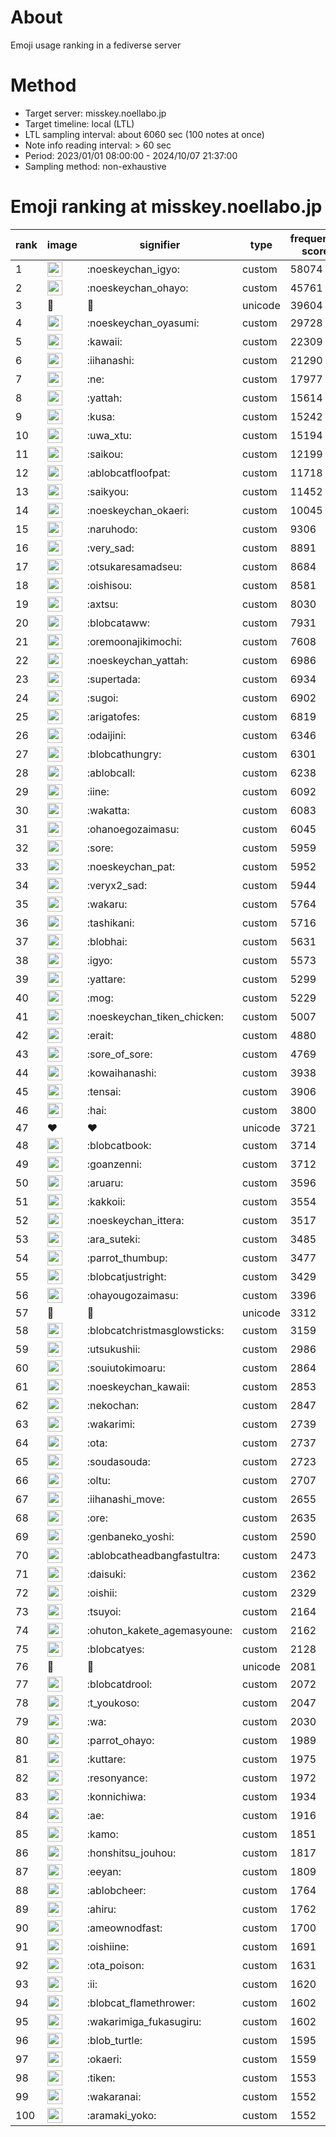 # About
Emoji usage ranking in a fediverse server

# Method
- Target server: misskey.noellabo.jp
- Target timeline: local (LTL)
- LTL sampling interval: about 6060 sec (100 notes at once)
- Note info reading interval: > 60 sec
- Period: 2023/01/01 08:00:00 - 2024/10/07 21:37:00 
- Sampling method: non-exhaustive

# Emoji ranking at misskey.noellabo.jp

|rank|image|signifier|type|frequency score|
|----|----|----|----|----|
|1|<img height="24" src="https://misskey.noellabo.jp/emoji/noeskeychan_igyo.webp">|:noeskeychan_igyo:|custom|58074|
|2|<img height="24" src="https://misskey.noellabo.jp/emoji/noeskeychan_ohayo.webp">|:noeskeychan_ohayo:|custom|45761|
|3|🎉|🎉|unicode|39604|
|4|<img height="24" src="https://misskey.noellabo.jp/emoji/noeskeychan_oyasumi.webp">|:noeskeychan_oyasumi:|custom|29728|
|5|<img height="24" src="https://misskey.noellabo.jp/emoji/kawaii.webp">|:kawaii:|custom|22309|
|6|<img height="24" src="https://misskey.noellabo.jp/emoji/iihanashi.webp">|:iihanashi:|custom|21290|
|7|<img height="24" src="https://misskey.noellabo.jp/emoji/ne.webp">|:ne:|custom|17977|
|8|<img height="24" src="https://misskey.noellabo.jp/emoji/yattah.webp">|:yattah:|custom|15614|
|9|<img height="24" src="https://misskey.noellabo.jp/emoji/kusa.webp">|:kusa:|custom|15242|
|10|<img height="24" src="https://misskey.noellabo.jp/emoji/uwa_xtu.webp">|:uwa_xtu:|custom|15194|
|11|<img height="24" src="https://misskey.noellabo.jp/emoji/saikou.webp">|:saikou:|custom|12199|
|12|<img height="24" src="https://misskey.noellabo.jp/emoji/ablobcatfloofpat.webp">|:ablobcatfloofpat:|custom|11718|
|13|<img height="24" src="https://misskey.noellabo.jp/emoji/saikyou.webp">|:saikyou:|custom|11452|
|14|<img height="24" src="https://misskey.noellabo.jp/emoji/noeskeychan_okaeri.webp">|:noeskeychan_okaeri:|custom|10045|
|15|<img height="24" src="https://misskey.noellabo.jp/emoji/naruhodo.webp">|:naruhodo:|custom|9306|
|16|<img height="24" src="https://misskey.noellabo.jp/emoji/very_sad.webp">|:very_sad:|custom|8891|
|17|<img height="24" src="https://misskey.noellabo.jp/emoji/otsukaresamadseu.webp">|:otsukaresamadseu:|custom|8684|
|18|<img height="24" src="https://misskey.noellabo.jp/emoji/oishisou.webp">|:oishisou:|custom|8581|
|19|<img height="24" src="https://misskey.noellabo.jp/emoji/axtsu.webp">|:axtsu:|custom|8030|
|20|<img height="24" src="https://misskey.noellabo.jp/emoji/blobcataww.webp">|:blobcataww:|custom|7931|
|21|<img height="24" src="https://misskey.noellabo.jp/emoji/oremoonajikimochi.webp">|:oremoonajikimochi:|custom|7608|
|22|<img height="24" src="https://misskey.noellabo.jp/emoji/noeskeychan_yattah.webp">|:noeskeychan_yattah:|custom|6986|
|23|<img height="24" src="https://misskey.noellabo.jp/emoji/supertada.webp">|:supertada:|custom|6934|
|24|<img height="24" src="https://misskey.noellabo.jp/emoji/sugoi.webp">|:sugoi:|custom|6902|
|25|<img height="24" src="https://misskey.noellabo.jp/emoji/arigatofes.webp">|:arigatofes:|custom|6819|
|26|<img height="24" src="https://misskey.noellabo.jp/emoji/odaijini.webp">|:odaijini:|custom|6346|
|27|<img height="24" src="https://misskey.noellabo.jp/emoji/blobcathungry.webp">|:blobcathungry:|custom|6301|
|28|<img height="24" src="https://misskey.noellabo.jp/emoji/ablobcall.webp">|:ablobcall:|custom|6238|
|29|<img height="24" src="https://misskey.noellabo.jp/emoji/iine.webp">|:iine:|custom|6092|
|30|<img height="24" src="https://misskey.noellabo.jp/emoji/wakatta.webp">|:wakatta:|custom|6083|
|31|<img height="24" src="https://misskey.noellabo.jp/emoji/ohanoegozaimasu.webp">|:ohanoegozaimasu:|custom|6045|
|32|<img height="24" src="https://misskey.noellabo.jp/emoji/sore.webp">|:sore:|custom|5959|
|33|<img height="24" src="https://misskey.noellabo.jp/emoji/noeskeychan_pat.webp">|:noeskeychan_pat:|custom|5952|
|34|<img height="24" src="https://misskey.noellabo.jp/emoji/veryx2_sad.webp">|:veryx2_sad:|custom|5944|
|35|<img height="24" src="https://misskey.noellabo.jp/emoji/wakaru.webp">|:wakaru:|custom|5764|
|36|<img height="24" src="https://misskey.noellabo.jp/emoji/tashikani.webp">|:tashikani:|custom|5716|
|37|<img height="24" src="https://misskey.noellabo.jp/emoji/blobhai.webp">|:blobhai:|custom|5631|
|38|<img height="24" src="https://misskey.noellabo.jp/emoji/igyo.webp">|:igyo:|custom|5573|
|39|<img height="24" src="https://misskey.noellabo.jp/emoji/yattare.webp">|:yattare:|custom|5299|
|40|<img height="24" src="https://misskey.noellabo.jp/emoji/mog.webp">|:mog:|custom|5229|
|41|<img height="24" src="https://misskey.noellabo.jp/emoji/noeskeychan_tiken_chicken.webp">|:noeskeychan_tiken_chicken:|custom|5007|
|42|<img height="24" src="https://misskey.noellabo.jp/emoji/erait.webp">|:erait:|custom|4880|
|43|<img height="24" src="https://misskey.noellabo.jp/emoji/sore_of_sore.webp">|:sore_of_sore:|custom|4769|
|44|<img height="24" src="https://misskey.noellabo.jp/emoji/kowaihanashi.webp">|:kowaihanashi:|custom|3938|
|45|<img height="24" src="https://misskey.noellabo.jp/emoji/tensai.webp">|:tensai:|custom|3906|
|46|<img height="24" src="https://misskey.noellabo.jp/emoji/hai.webp">|:hai:|custom|3800|
|47|❤|❤|unicode|3721|
|48|<img height="24" src="https://misskey.noellabo.jp/emoji/blobcatbook.webp">|:blobcatbook:|custom|3714|
|49|<img height="24" src="https://misskey.noellabo.jp/emoji/goanzenni.webp">|:goanzenni:|custom|3712|
|50|<img height="24" src="https://misskey.noellabo.jp/emoji/aruaru.webp">|:aruaru:|custom|3596|
|51|<img height="24" src="https://misskey.noellabo.jp/emoji/kakkoii.webp">|:kakkoii:|custom|3554|
|52|<img height="24" src="https://misskey.noellabo.jp/emoji/noeskeychan_ittera.webp">|:noeskeychan_ittera:|custom|3517|
|53|<img height="24" src="https://misskey.noellabo.jp/emoji/ara_suteki.webp">|:ara_suteki:|custom|3485|
|54|<img height="24" src="https://misskey.noellabo.jp/emoji/parrot_thumbup.webp">|:parrot_thumbup:|custom|3477|
|55|<img height="24" src="https://misskey.noellabo.jp/emoji/blobcatjustright.webp">|:blobcatjustright:|custom|3429|
|56|<img height="24" src="https://misskey.noellabo.jp/emoji/ohayougozaimasu.webp">|:ohayougozaimasu:|custom|3396|
|57|🍗|🍗|unicode|3312|
|58|<img height="24" src="https://misskey.noellabo.jp/emoji/blobcatchristmasglowsticks.webp">|:blobcatchristmasglowsticks:|custom|3159|
|59|<img height="24" src="https://misskey.noellabo.jp/emoji/utsukushii.webp">|:utsukushii:|custom|2986|
|60|<img height="24" src="https://misskey.noellabo.jp/emoji/souiutokimoaru.webp">|:souiutokimoaru:|custom|2864|
|61|<img height="24" src="https://misskey.noellabo.jp/emoji/noeskeychan_kawaii.webp">|:noeskeychan_kawaii:|custom|2853|
|62|<img height="24" src="https://misskey.noellabo.jp/emoji/nekochan.webp">|:nekochan:|custom|2847|
|63|<img height="24" src="https://misskey.noellabo.jp/emoji/wakarimi.webp">|:wakarimi:|custom|2739|
|64|<img height="24" src="https://misskey.noellabo.jp/emoji/ota.webp">|:ota:|custom|2737|
|65|<img height="24" src="https://misskey.noellabo.jp/emoji/soudasouda.webp">|:soudasouda:|custom|2723|
|66|<img height="24" src="https://misskey.noellabo.jp/emoji/oltu.webp">|:oltu:|custom|2707|
|67|<img height="24" src="https://misskey.noellabo.jp/emoji/iihanashi_move.webp">|:iihanashi_move:|custom|2655|
|68|<img height="24" src="https://misskey.noellabo.jp/emoji/ore.webp">|:ore:|custom|2635|
|69|<img height="24" src="https://misskey.noellabo.jp/emoji/genbaneko_yoshi.webp">|:genbaneko_yoshi:|custom|2590|
|70|<img height="24" src="https://misskey.noellabo.jp/emoji/ablobcatheadbangfastultra.webp">|:ablobcatheadbangfastultra:|custom|2473|
|71|<img height="24" src="https://misskey.noellabo.jp/emoji/daisuki.webp">|:daisuki:|custom|2362|
|72|<img height="24" src="https://misskey.noellabo.jp/emoji/oishii.webp">|:oishii:|custom|2329|
|73|<img height="24" src="https://misskey.noellabo.jp/emoji/tsuyoi.webp">|:tsuyoi:|custom|2164|
|74|<img height="24" src="https://misskey.noellabo.jp/emoji/ohuton_kakete_agemasyoune.webp">|:ohuton_kakete_agemasyoune:|custom|2162|
|75|<img height="24" src="https://misskey.noellabo.jp/emoji/blobcatyes.webp">|:blobcatyes:|custom|2128|
|76|👀|👀|unicode|2081|
|77|<img height="24" src="https://misskey.noellabo.jp/emoji/blobcatdrool.webp">|:blobcatdrool:|custom|2072|
|78|<img height="24" src="https://misskey.noellabo.jp/emoji/t_youkoso.webp">|:t_youkoso:|custom|2047|
|79|<img height="24" src="https://misskey.noellabo.jp/emoji/wa.webp">|:wa:|custom|2030|
|80|<img height="24" src="https://misskey.noellabo.jp/emoji/parrot_ohayo.webp">|:parrot_ohayo:|custom|1989|
|81|<img height="24" src="https://misskey.noellabo.jp/emoji/kuttare.webp">|:kuttare:|custom|1975|
|82|<img height="24" src="https://misskey.noellabo.jp/emoji/resonyance.webp">|:resonyance:|custom|1972|
|83|<img height="24" src="https://misskey.noellabo.jp/emoji/konnichiwa.webp">|:konnichiwa:|custom|1934|
|84|<img height="24" src="https://misskey.noellabo.jp/emoji/ae.webp">|:ae:|custom|1916|
|85|<img height="24" src="https://misskey.noellabo.jp/emoji/kamo.webp">|:kamo:|custom|1851|
|86|<img height="24" src="https://misskey.noellabo.jp/emoji/honshitsu_jouhou.webp">|:honshitsu_jouhou:|custom|1817|
|87|<img height="24" src="https://misskey.noellabo.jp/emoji/eeyan.webp">|:eeyan:|custom|1809|
|88|<img height="24" src="https://misskey.noellabo.jp/emoji/ablobcheer.webp">|:ablobcheer:|custom|1764|
|89|<img height="24" src="https://misskey.noellabo.jp/emoji/ahiru.webp">|:ahiru:|custom|1762|
|90|<img height="24" src="https://misskey.noellabo.jp/emoji/ameownodfast.webp">|:ameownodfast:|custom|1700|
|91|<img height="24" src="https://misskey.noellabo.jp/emoji/oishiine.webp">|:oishiine:|custom|1691|
|92|<img height="24" src="https://misskey.noellabo.jp/emoji/ota_poison.webp">|:ota_poison:|custom|1631|
|93|<img height="24" src="https://misskey.noellabo.jp/emoji/ii.webp">|:ii:|custom|1620|
|94|<img height="24" src="https://misskey.noellabo.jp/emoji/blobcat_flamethrower.webp">|:blobcat_flamethrower:|custom|1602|
|95|<img height="24" src="https://misskey.noellabo.jp/emoji/wakarimiga_fukasugiru.webp">|:wakarimiga_fukasugiru:|custom|1602|
|96|<img height="24" src="https://misskey.noellabo.jp/emoji/blob_turtle.webp">|:blob_turtle:|custom|1595|
|97|<img height="24" src="https://misskey.noellabo.jp/emoji/okaeri.webp">|:okaeri:|custom|1559|
|98|<img height="24" src="https://misskey.noellabo.jp/emoji/tiken.webp">|:tiken:|custom|1553|
|99|<img height="24" src="https://misskey.noellabo.jp/emoji/wakaranai.webp">|:wakaranai:|custom|1552|
|100|<img height="24" src="https://misskey.noellabo.jp/emoji/aramaki_yoko.webp">|:aramaki_yoko:|custom|1552|
